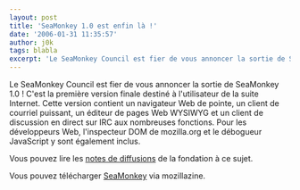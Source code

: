 ```yaml
---
layout: post
title: 'SeaMonkey 1.0 est enfin là !'
date: '2006-01-31 11:35:57'
author: j0k
tags: blabla
excerpt: 'Le SeaMonkey Council est fier de vous annoncer la sortie de SeaMonkey 1.0 !   C''est la première version finale destiné à l''utilisateur de la suite Internet. Cette version contient un navigateur Web de pointe, un client de courriel puissant, un éditeur de pages Web WYSIWYG et un client de discussion en direct sur IRC aux nombreuses fonctions. Pour les développeurs Web,      ...'
---
```


Le SeaMonkey Council est fier de vous annoncer la sortie de SeaMonkey 1.0 !   C'est la première version finale destiné à l'utilisateur de la suite Internet. Cette version contient un navigateur Web de pointe, un client de courriel puissant, un éditeur de pages Web WYSIWYG et un client de discussion en direct sur IRC aux nombreuses fonctions. Pour les développeurs Web, l'inspecteur DOM de mozilla.org et le débogueur JavaScript y sont également inclus.

Vous pouvez lire les [notes de diffusions](http://www.mozilla.org/projects/seamonkey/releases/seamonkey1.0/) de la fondation à ce sujet.

Vous pouvez télécharger [SeaMonkey](http://www.mozillazine-fr.org/archive.phtml?article=7957) via mozillazine.

